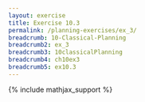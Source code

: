 ```yaml
---
layout: exercise
title: Exercise 10.3
permalink: /planning-exercises/ex_3/
breadcrumb: 10-Classical-Planning
breadcrumb2: ex_3
breadcrumb3: 10classicalPlanning
breadcrumb4: ch10ex3
breadcrumb5: ex10.3
---
```


{% include mathjax_support %}

